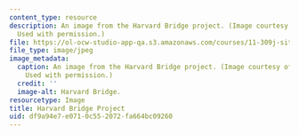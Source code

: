 ```yaml
---
content_type: resource
description: An image from the Harvard Bridge project. (Image courtesy of Sawako Kaijima.
  Used with permission.)
file: https://ol-ocw-studio-app-qa.s3.amazonaws.com/courses/11-309j-sites-in-sight-photography-as-inquiry-fall-2003/df9a94e7e0710c552072fa664bc09260_11-309jf03.jpg
file_type: image/jpeg
image_metadata:
  caption: An image from the Harvard Bridge project. (Image courtesy of Sawako Kaijima.
    Used with permission.)
  credit: ''
  image-alt: Harvard Bridge.
resourcetype: Image
title: Harvard Bridge Project
uid: df9a94e7-e071-0c55-2072-fa664bc09260
---
```

